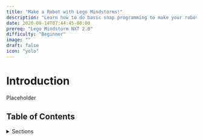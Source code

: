 ```yaml
---
title: "Make a Robot with Lego Mindstorms!"
description: "Learn how to do basic snap programming to make your robot perform different actions."
date: 2020-09-14T07:44:45-00:00
prereq: "Lego Mindstorm NXT 2.0"
difficulty: "Beginner"
image: ""
draft: false
icon: "yolo"
---
```


# Introduction
Placeholder

## Table of Contents
<details>
<summary>Sections</summary>
{{% children %}}
</details>